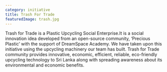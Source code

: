 ```yaml
---
category: initiative
title: Trash For Trade
featuredImage: trash.jpg
---
```


Trash for Trade is a Plastic Upcycling Social Enterprise.It is a social innovation idea developed from an open-source community, ‘Precious Plastic’ with the support of DreamSpace Academy. We have taken upon this initiative using the upcycling machinery our team has built.
Trash for Trade community provides innovative, economic, efficient, reliable, eco-friendly upcycling technology to Sri Lanka along with spreading awareness about its environmental and economic benefits.
